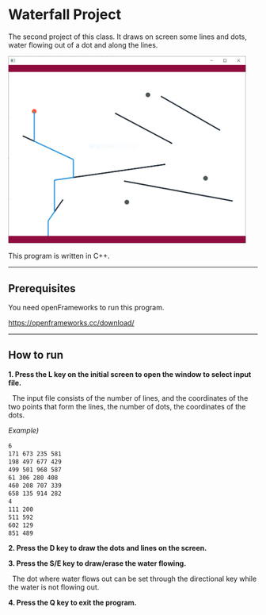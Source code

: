 # Waterfall Project

The second project of this class. It draws on screen some lines and dots, water flowing out of a dot and along the lines.

<img src="./images/intro_1.PNG" width="480">

This program is written in C++.

---

## Prerequisites

You need openFrameworks to run this program.

https://openframeworks.cc/download/

---

## How to run

**1. Press the L key on the initial screen to open the window to select input file.**

&nbsp;&nbsp;The input file consists of the number of lines, and the coordinates of the two points that form the lines, the number of dots, the coordinates of the dots.

*Example)*

```
6
171 673 235 581
198 497 677 429
499 501 968 587
61 306 280 408
460 208 707 339
658 135 914 282
4
111 200
511 592
602 129
851 489
```

**2. Press the D key to draw the dots and lines on the screen.**

**3. Press the S/E key to draw/erase the water flowing.**

&nbsp;&nbsp;The dot where water flows out can be set through the directional key while the water is not flowing out.

**4. Press the Q key to exit the program.**
